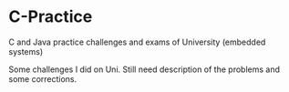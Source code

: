# C-Practice
C and Java practice challenges and exams of University (embedded systems)

Some challenges I did on Uni. Still need description of the problems and some corrections.
